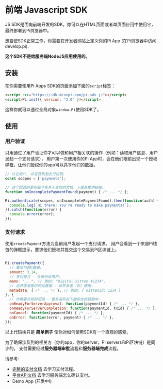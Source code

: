 # 前端 Javascript SDK

JS SDK是面向前端开发的SDK，你可以在HTML页面或者单页面应用中使用它，最终部署到Pi浏览器中。

想要使SDK正常工作，你需要在开发者网站上定义你的Pi App (在Pi浏览器中访问
develop.pi).

**这个SDK不是给服务端NodeJS应用使用的。**


## 安装

在你需要使用Pi Apps SDK的页面添加下面的`script`标签：

```html
<script src="https://sdk.minepi.com/pi-sdk.js"></script>
<script>Pi.init({ version: "2.0" })</script>
```

这样你就可以通过全局对象`window.Pi`使用SDK了。

## 使用

### 用户验证

只用通过了用户验证你才可以做和用户相关联的操作（例如：读取用户信息、用户发起一个支付请求），
用户第一次使用你的Pi App时，会在他们眼前出现一个授权弹框，让他们授权你的app可以共享他们的数据。

```javascript
// 认证用户, 并且获取到支付权限:
const scopes = ['payments'];

// 这个回调的更多细节在关于支付的文档，下面有提供链接:
function onIncompletePaymentFound(payment) { /* ... */ };

Pi.authenticate(scopes, onIncompletePaymentFound).then(function(auth) {
  console.log(`Hi there! You're ready to make payments!`);
}).catch(function(error) {
  console.error(error);
});
```

### 支付请求
使用`createPayment`方法为当前用户发起一个支付请求。
用户会看到一个来自Pi钱包的弹框提示，要求他们授权并提交这个交易到Pi区块链上。

```javascript

Pi.createPayment({
  // 要支付的π数量:
  amount: 3.14,
  // 支付备注 - 会展示给用户:
  memo: "...", // 例如: "Digital kitten #1234",
  // 由开发者提供的元数据 - 供开发者（你）使用:
  metadata: { /* ... */ }, // 例如: { kittenId: 1234 }
}, {
  // 你需要实现的回调 - 更多系列在下面的文档链接中:
  onReadyForServerApproval: function(paymentId) { /* ... */ },
  onReadyForServerCompletion: function(paymentId, txid) { /* ... */ },
  onCancel: function(paymentId) { /* ... */ },
  onError: function(error, payment) { /* ... */ },
});

```

以上代码块只是 **简单例子** 使你对如何使用SDK有一个直观的感受。

为了确保涉及到的相关方（你的app，你的server，Pi servers和Pi区块链）是同步的，
支付需要经过**服务器端审批**流程和**服务器端完成**流程。

请参考:
* [完整的支付文档](./payments.md) 去学习支付流程。
* [平台API文档](./platform_API.md) 去学习服务端怎么确认支付。
* Demo App (开发中!) 